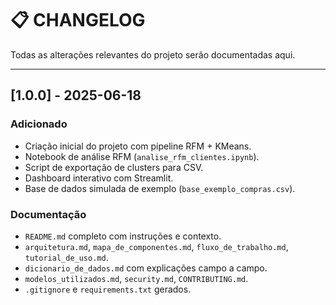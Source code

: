 # 📋 CHANGELOG

Todas as alterações relevantes do projeto serão documentadas aqui.

---

## [1.0.0] - 2025-06-18
### Adicionado
- Criação inicial do projeto com pipeline RFM + KMeans.
- Notebook de análise RFM (`analise_rfm_clientes.ipynb`).
- Script de exportação de clusters para CSV.
- Dashboard interativo com Streamlit.
- Base de dados simulada de exemplo (`base_exemplo_compras.csv`).

### Documentação
- `README.md` completo com instruções e contexto.
- `arquitetura.md`, `mapa_de_componentes.md`, `fluxo_de_trabalho.md`, `tutorial_de_uso.md`.
- `dicionario_de_dados.md` com explicações campo a campo.
- `modelos_utilizados.md`, `security.md`, `CONTRIBUTING.md`.
- `.gitignore` e `requirements.txt` gerados.
